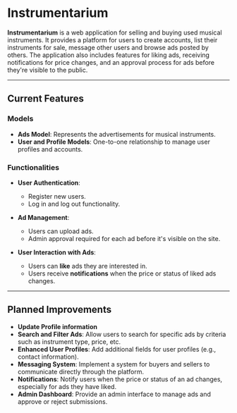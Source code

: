 # Instrumentarium

**Instrumentarium** is a web application for selling and buying used musical instruments. It provides a platform for users to create accounts, list their instruments for sale, message other users and browse ads posted by others. The application also includes features for liking ads, receiving notifications for price changes, and an approval process for ads before they're visible to the public.

---

## Current Features

### Models
- **Ads Model**: Represents the advertisements for musical instruments.
- **User and Profile Models**: One-to-one relationship to manage user profiles and accounts.

### Functionalities
- **User Authentication**:
  - Register new users.
  - Log in and log out functionality.
  
- **Ad Management**:
  - Users can upload ads.
  - Admin approval required for each ad before it's visible on the site.

- **User Interaction with Ads**:
  - Users can **like** ads they are interested in.
  - Users receive **notifications** when the price or status of liked ads changes.

---

## Planned Improvements

- **Update Profile information**
- **Search and Filter Ads**: Allow users to search for specific ads by criteria such as instrument type, price, etc.
- **Enhanced User Profiles**: Add additional fields for user profiles (e.g., contact information).
- **Messaging System**: Implement a system for buyers and sellers to communicate directly through the platform.
- **Notifications**: Notify users when the price or status of an ad changes, especially for ads they have liked.
- **Admin Dashboard**: Provide an admin interface to manage ads and approve or reject submissions.
